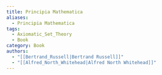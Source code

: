 ```yaml
---
title: Principia Mathematica
aliases:
  - Principia Mathematica
tags:
  - Axiomatic_Set_Theory
  - Book
category: Book
authors:
  - "[[Bertrand_Russell|Bertrand Russell]]"
  - "[[Alfred_North_Whitehead|Alfred North Whitehead]]"
---
```

